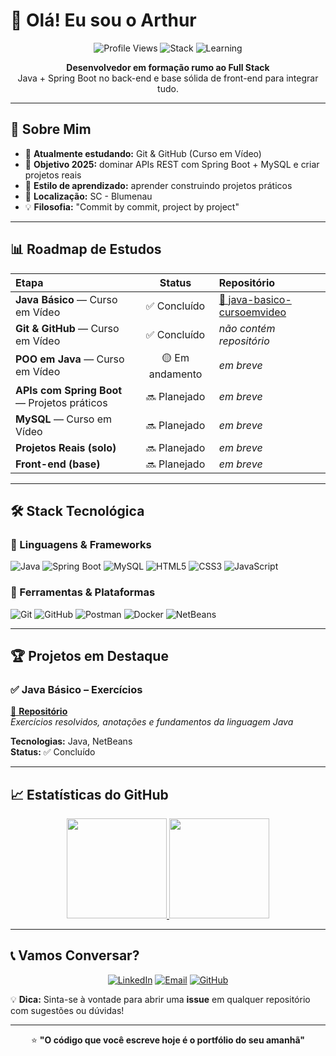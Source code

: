 # 👋 Olá! Eu sou o Arthur

<div align="center">

![Profile Views](https://komarev.com/ghpvc/?username=arthurronaldodasilvaa-commits&style=flat-square&color=blueviolet)
![Stack](https://img.shields.io/badge/foco-Java%20%7C%20Spring%20Boot%20%7C%20MySQL-blue?style=flat-square)
![Learning](https://img.shields.io/badge/aprendendo-Git%20%26%20GitHub-yellow?style=flat-square)

**Desenvolvedor em formação rumo ao Full Stack**  
Java + Spring Boot no back-end e base sólida de front-end para integrar tudo.

</div>

---

## 🎯 Sobre Mim

- 🌱 **Atualmente estudando:** Git & GitHub (Curso em Vídeo)
- 🚀 **Objetivo 2025:** dominar APIs REST com Spring Boot + MySQL e criar projetos reais
- 📖 **Estilo de aprendizado:** aprender construindo projetos práticos
- 📍 **Localização:** SC - Blumenau
- 💡 **Filosofia:** "Commit by commit, project by project"

---

## 📊 Roadmap de Estudos

| Etapa | Status | Repositório |
|:------|:------:|:------------|
| **Java Básico** — Curso em Vídeo | ✅ Concluído | [🔗 java-basico-cursoemvideo](https://github.com/arthurronaldodasilvaa-commits/java-basico-cursoemvideo) |
| **Git & GitHub** — Curso em Vídeo | ✅ Concluído | *não contém repositório* |
| **POO em Java** — Curso em Vídeo | 🟡 Em andamento | *em breve* |
| **APIs com Spring Boot** — Projetos práticos | 🔜 Planejado | *em breve* |
| **MySQL** — Curso em Vídeo | 🔜 Planejado | *em breve* |
| **Projetos Reais (solo)** | 🔜 Planejado | *em breve* |
| **Front-end (base)** | 🔜 Planejado | *em breve* |

---

## 🛠️ Stack Tecnológica

### 🧩 Linguagens & Frameworks
![Java](https://img.shields.io/badge/Java-ED8B00?style=for-the-badge&logo=java&logoColor=white)
![Spring Boot](https://img.shields.io/badge/Spring%20Boot-6DB33F?style=for-the-badge&logo=springboot&logoColor=white)
![MySQL](https://img.shields.io/badge/MySQL-005C84?style=for-the-badge&logo=mysql&logoColor=white)
![HTML5](https://img.shields.io/badge/HTML5-E34F26?style=for-the-badge&logo=html5&logoColor=white)
![CSS3](https://img.shields.io/badge/CSS3-1572B6?style=for-the-badge&logo=css3&logoColor=white)
![JavaScript](https://img.shields.io/badge/JavaScript-F7DF1E?style=for-the-badge&logo=javascript&logoColor=black)

### 🔧 Ferramentas & Plataformas
![Git](https://img.shields.io/badge/Git-F05032?style=for-the-badge&logo=git&logoColor=white)
![GitHub](https://img.shields.io/badge/GitHub-181717?style=for-the-badge&logo=github&logoColor=white)
![Postman](https://img.shields.io/badge/Postman-FF6C37?style=for-the-badge&logo=postman&logoColor=white)
![Docker](https://img.shields.io/badge/Docker-2496ED?style=for-the-badge&logo=docker&logoColor=white)
![NetBeans](https://img.shields.io/badge/NetBeans-1B6AC6?style=for-the-badge&logo=apache-netbeans-ide&logoColor=white)

---

## 🏆 Projetos em Destaque

### ✅ Java Básico – Exercícios
[🔗 **Repositório**](https://github.com/arthurronaldodasilvaa-commits/java-basico-cursoemvideo)  
*Exercícios resolvidos, anotações e fundamentos da linguagem Java*

**Tecnologias:** Java, NetBeans  
**Status:** ✅ Concluído

---



## 📈 Estatísticas do GitHub

<div align="center">

<a href="https://github.com/arthurronaldodasilvaa-commits">
  <img height="160" src="https://github-readme-stats.vercel.app/api?username=arthurronaldodasilvaa-commits&show_icons=true&theme=radical&hide_border=true&bg_color=00000000" />
</a>
<a href="https://github.com/arthurronaldodasilvaa-commits">
  <img height="160" src="https://github-readme-stats.vercel.app/api/top-langs/?username=arthurronaldodasilvaa-commits&layout=compact&theme=radical&hide_border=true&bg_color=00000000&langs_count=8" />
</a>

</div>

---

## 📞 Vamos Conversar?

<div align="center">

[![LinkedIn](https://img.shields.io/badge/LinkedIn-0077B5?style=for-the-badge&logo=linkedin&logoColor=white)](https://www.linkedin.com/in/arthur-ronaldo-051772383/)
[![Email](https://img.shields.io/badge/Email-D14836?style=for-the-badge&logo=gmail&logoColor=white)](mailto:arthurronaldodasilvaa@gmail.com)
[![GitHub](https://img.shields.io/badge/GitHub-181717?style=for-the-badge&logo=github&logoColor=white)](https://github.com/arthurronaldodasilvaa-commits)

</div>

💡 **Dica:** Sinta-se à vontade para abrir uma **issue** em qualquer repositório com sugestões ou dúvidas!

---

<div align="center">

⭐ **"O código que você escreve hoje é o portfólio do seu amanhã"**
